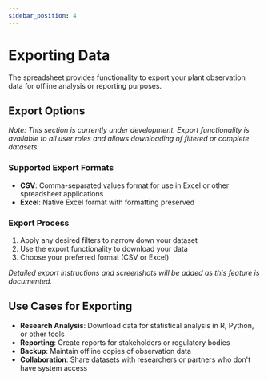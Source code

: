 ```yaml
---
sidebar_position: 4
---
```


# Exporting Data

The spreadsheet provides functionality to export your plant observation data for offline analysis or reporting purposes.

## Export Options

*Note: This section is currently under development. Export functionality is available to all user roles and allows downloading of filtered or complete datasets.*

### Supported Export Formats

- **CSV**: Comma-separated values format for use in Excel or other spreadsheet applications
- **Excel**: Native Excel format with formatting preserved

### Export Process

1. Apply any desired filters to narrow down your dataset
2. Use the export functionality to download your data
3. Choose your preferred format (CSV or Excel)

*Detailed export instructions and screenshots will be added as this feature is documented.*

## Use Cases for Exporting

- **Research Analysis**: Download data for statistical analysis in R, Python, or other tools
- **Reporting**: Create reports for stakeholders or regulatory bodies
- **Backup**: Maintain offline copies of observation data
- **Collaboration**: Share datasets with researchers or partners who don't have system access 